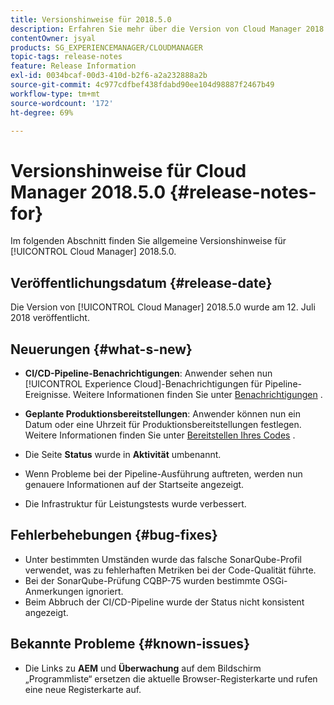 ```yaml
---
title: Versionshinweise für 2018.5.0
description: Erfahren Sie mehr über die Version von Cloud Manager 2018.5.0.
contentOwner: jsyal
products: SG_EXPERIENCEMANAGER/CLOUDMANAGER
topic-tags: release-notes
feature: Release Information
exl-id: 0034bcaf-00d3-410d-b2f6-a2a232888a2b
source-git-commit: 4c977cdfbef438fdabd90ee104d98887f2467b49
workflow-type: tm+mt
source-wordcount: '172'
ht-degree: 69%

---
```


# Versionshinweise für Cloud Manager 2018.5.0 {#release-notes-for}

Im folgenden Abschnitt finden Sie allgemeine Versionshinweise für [!UICONTROL Cloud Manager] 2018.5.0.

## Veröffentlichungsdatum {#release-date}

Die Version von [!UICONTROL Cloud Manager] 2018.5.0 wurde am 12. Juli 2018 veröffentlicht.

## Neuerungen {#what-s-new}

* **CI/CD-Pipeline-Benachrichtigungen**: Anwender sehen nun [!UICONTROL Experience Cloud]-Benachrichtigungen für Pipeline-Ereignisse. Weitere Informationen finden Sie unter [Benachrichtigungen](/help/using/notifications.md) .

* **Geplante Produktionsbereitstellungen**: Anwender können nun ein Datum oder eine Uhrzeit für Produktionsbereitstellungen festlegen. Weitere Informationen finden Sie unter [Bereitstellen Ihres Codes](/help/using/code-deployment.md) .

* Die Seite **Status** wurde in **Aktivität** umbenannt.

* Wenn Probleme bei der Pipeline-Ausführung auftreten, werden nun genauere Informationen auf der Startseite angezeigt.
* Die Infrastruktur für Leistungstests wurde verbessert.

## Fehlerbehebungen {#bug-fixes}

* Unter bestimmten Umständen wurde das falsche SonarQube-Profil verwendet, was zu fehlerhaften Metriken bei der Code-Qualität führte.
* Bei der SonarQube-Prüfung CQBP-75 wurden bestimmte OSGi-Anmerkungen ignoriert.
* Beim Abbruch der CI/CD-Pipeline wurde der Status nicht konsistent angezeigt.

## Bekannte Probleme {#known-issues}

* Die Links zu **AEM** und **Überwachung** auf dem Bildschirm „Programmliste“ ersetzen die aktuelle Browser-Registerkarte und rufen eine neue Registerkarte auf.
